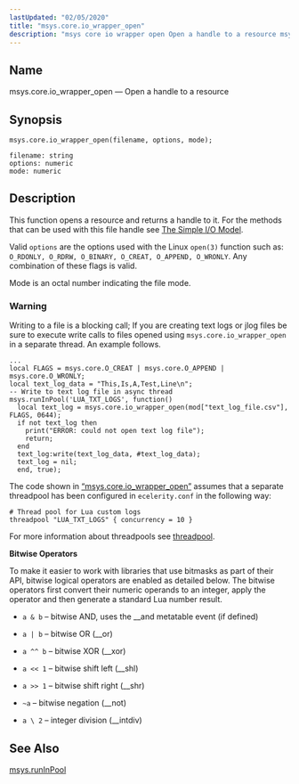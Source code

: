 ```yaml
---
lastUpdated: "02/05/2020"
title: "msys.core.io_wrapper_open"
description: "msys core io wrapper open Open a handle to a resource msys core io wrapper open filename options mode This function opens a resource and returns a handle to it For the methods that can be used with this file handle see The Simple I O Model Valid options are..."
---
```


<a name="lua.ref.msys.core.io_wrapper_open"></a> 
## Name

msys.core.io_wrapper_open — Open a handle to a resource

<a name="idp15979984"></a> 
## Synopsis

`msys.core.io_wrapper_open(filename, options, mode);`

```
filename: string
options: numeric
mode: numeric
```
<a name="idp15982576"></a> 
## Description

This function opens a resource and returns a handle to it. For the methods that can be used with this file handle see [The Simple I/O Model](http://www.lua.org/pil/21.1.html).

Valid `options` are the options used with the Linux `open(3)` function such as: `O_RDONLY, O_RDRW, O_BINARY, O_CREAT, O_APPEND, O_WRONLY`. Any combination of these flags is valid.

Mode is an octal number indicating the file mode.

### Warning

Writing to a file is a blocking call; If you are creating text logs or jlog files be sure to execute write calls to files opened using `msys.core.io_wrapper_open` in a separate thread. An example follows.

<a name="lua.ref.msys.core.io_wrapper_open.example"></a> 


```
...
local FLAGS = msys.core.O_CREAT | msys.core.O_APPEND | msys.core.O_WRONLY;
local text_log_data = "This,Is,A,Test,Line\n";
-- Write to text log file in async thread
msys.runInPool('LUA_TXT_LOGS', function()
  local text_log = msys.core.io_wrapper_open(mod["text_log_file.csv"], FLAGS, 0644);
  if not text_log then
    print("ERROR: could not open text log file");
    return;
  end
  text_log:write(text_log_data, #text_log_data);
  text_log = nil;
  end, true);
```

The code shown in [“msys.core.io_wrapper_open”](/momentum/4/lua/ref-msys-core-io-wrapper-open#lua.ref.msys.core.io_wrapper_open.example) assumes that a separate threadpool has been configured in `ecelerity.conf` in the following way:

```
# Thread pool for Lua custom logs
threadpool "LUA_TXT_LOGS" { concurrency = 10 }
```

For more information about threadpools see [threadpool](/momentum/4/config/ref-threadpool).

**Bitwise Operators**

To make it easier to work with libraries that use bitmasks as part of their API, bitwise logical operators are enabled as detailed below. The bitwise operators first convert their numeric operands to an integer, apply the operator and then generate a standard Lua number result.

*   `a & b` – bitwise AND, uses the __and metatable event (if defined)

*   `a | b` – bitwise OR (__or)

*   `a ^^ b` – bitwise XOR (__xor)

*   `a << 1` – bitwise shift left (__shl)

*   `a >> 1` – bitwise shift right (__shr)

*   `~a` – bitwise negation (__not)

*   `a \ 2` – integer division (__intdiv)

<a name="idp16006144"></a> 
## See Also

[msys.runInPool](/momentum/4/lua/ref-msys-runinpool)